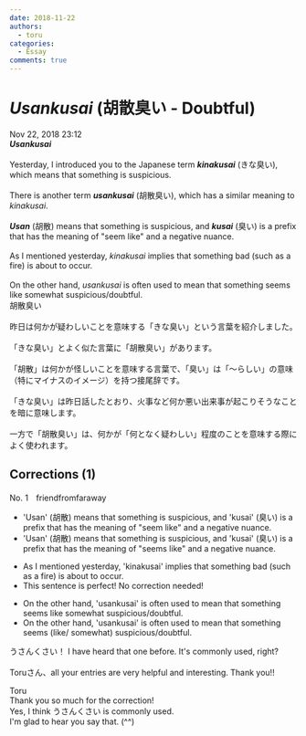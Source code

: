 ```yaml
---
date: 2018-11-22
authors:
  - toru
categories:
  - Essay
comments: true
---
```


# <strong><em>Usankusai</strong></em> (胡散臭い - Doubtful)
<div class="date">Nov 22, 2018 23:12</div>
<div id="post"><div id="body_show_ori">
<strong><em>Usankusai</strong></em><br/><br/>Yesterday, I introduced you to the Japanese term <strong><em>kinakusai</em></strong> (きな臭い), which means that something is suspicious.<br/><br/>There is another term <strong><em>usankusai</em></strong> (胡散臭い), which has a similar meaning to <em>kinakusai</em>.<br/><br/><strong><em>Usan</em></strong> (胡散) means that something is suspicious, and <strong><em>kusai</em></strong> (臭い) is a prefix that has the meaning of "seem like" and a negative nuance.<br/><br/>As I mentioned yesterday, <em>kinakusai</em> implies that something bad (such as a fire) is about to occur.<br/><br/>On the other hand, <em>usankusai</em> is often used to mean that something seems like somewhat suspicious/doubtful.
</div></div>

<!-- more -->

<div id="post_ja"><div id="body_show_mo">
胡散臭い<br/><br/>昨日は何かが疑わしいことを意味する「きな臭い」という言葉を紹介しました。<br/><br/>「きな臭い」とよく似た言葉に「胡散臭い」があります。<br/><br/>「胡散」は何かが怪しいことを意味する言葉で、「臭い」は「～らしい」の意味（特にマイナスのイメージ）を持つ接尾辞です。<br/><br/>「きな臭い」は昨日話したとおり、火事など何か悪い出来事が起こりそうなことを暗に意味します。<br/><br/>一方で「胡散臭い」は、何かが「何となく疑わしい」程度のことを意味する際によく使われます。
</div></div>

## Corrections (1)
<div id="block"><div class="first_name"> No. 1　<span class="just_name">friendfromfaraway</span></div><div id="block2">
<ul class="correction_field">
<li class="incorrect">'Usan' (胡散) means that something is suspicious, and 'kusai' (臭い) is a prefix that has the meaning of "seem like" and a negative nuance.</li>
<li class="corrected correct">
'Usan' (胡散) means that something is suspicious, and 'kusai' (臭い) is a prefix that has the meaning of "seem<span class="f_red">s</span> like" and a negative nuance.
</li>
</ul>
<ul class="correction_field">
<li class="incorrect">As I mentioned yesterday, 'kinakusai' implies that something bad (such as a fire) is about to occur.</li>
<li class="corrected perfect">This sentence is perfect! No correction needed!</li>
</ul>
<ul class="correction_field">
<li class="incorrect">On the other hand, 'usankusai' is often used to mean that something seems like somewhat suspicious/doubtful.</li>
<li class="corrected correct">
On the other hand, 'usankusai' is often used to mean that something seems <span class="f_red">(</span>like<span class="f_red">/</span><span class="f_gray"><span class="sline"> </span></span>somewhat<span class="f_red">)</span> suspicious/doubtful.
</li>
</ul>
<p class="comment_small">
 うさんくさい！ I have heard that one before. It's commonly used, right?
 <br/>
 <br/>
 Toruさん、all your entries are very helpful and interesting. Thank you!!
</p>

</div><div class="name"><span class="just_name">Toru</span><br>
Thank you so much for the correction!<br/>Yes, I think うさんくさい is commonly used.<br/>I'm glad to hear you say that. (^^)
</div>
</div>
